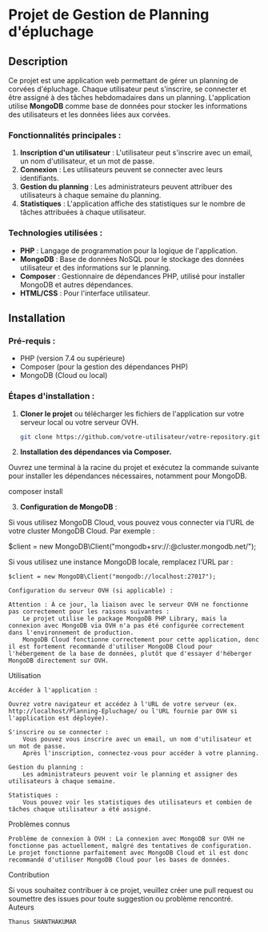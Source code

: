 # Projet de Gestion de Planning d'épluchage

## Description

Ce projet est une application web permettant de gérer un planning de corvées d'épluchage. Chaque utilisateur peut s'inscrire, se connecter et être assigné à des tâches hebdomadaires dans un planning. L'application utilise **MongoDB** comme base de données pour stocker les informations des utilisateurs et les données liées aux corvées.

### Fonctionnalités principales :

1. **Inscription d'un utilisateur** : L'utilisateur peut s'inscrire avec un email, un nom d'utilisateur, et un mot de passe.
2. **Connexion** : Les utilisateurs peuvent se connecter avec leurs identifiants.
3. **Gestion du planning** : Les administrateurs peuvent attribuer des utilisateurs à chaque semaine du planning.
4. **Statistiques** : L'application affiche des statistiques sur le nombre de tâches attribuées à chaque utilisateur.

### Technologies utilisées :

- **PHP** : Langage de programmation pour la logique de l'application.
- **MongoDB** : Base de données NoSQL pour le stockage des données utilisateur et des informations sur le planning.
- **Composer** : Gestionnaire de dépendances PHP, utilisé pour installer MongoDB et autres dépendances.
- **HTML/CSS** : Pour l'interface utilisateur.

## Installation

### Pré-requis :

- PHP (version 7.4 ou supérieure)
- Composer (pour la gestion des dépendances PHP)
- MongoDB (Cloud ou local)

### Étapes d'installation :

1. **Cloner le projet** ou télécharger les fichiers de l'application sur votre serveur local ou votre serveur OVH.
   
   ```bash
   git clone https://github.com/votre-utilisateur/votre-repository.git

2. **Installation des dépendances via Composer.**

Ouvrez une terminal à la racine du projet et exécutez la commande suivante pour installer les dépendances nécessaires, notamment pour MongoDB.

composer install

3. **Configuration de MongoDB** :

Si vous utilisez MongoDB Cloud, vous pouvez vous connecter via l'URL de votre cluster MongoDB Cloud. Par exemple :

$client = new MongoDB\Client("mongodb+srv://<username>:<password>@cluster.mongodb.net/");

Si vous utilisez une instance MongoDB locale, remplacez l'URL par :

    $client = new MongoDB\Client("mongodb://localhost:27017");

    Configuration du serveur OVH (si applicable) :

    Attention : À ce jour, la liaison avec le serveur OVH ne fonctionne pas correctement pour les raisons suivantes :
        Le projet utilise le package MongoDB PHP Library, mais la connexion avec MongoDB via OVH n'a pas été configurée correctement dans l'environnement de production.
        MongoDB Cloud fonctionne correctement pour cette application, donc il est fortement recommandé d'utiliser MongoDB Cloud pour l'hébergement de la base de données, plutôt que d'essayer d'héberger MongoDB directement sur OVH.

Utilisation

    Accéder à l'application :

    Ouvrez votre navigateur et accédez à l'URL de votre serveur (ex. http://localhost/Planning-Epluchage/ ou l'URL fournie par OVH si l'application est déployée).

    S'inscrire ou se connecter :
        Vous pouvez vous inscrire avec un email, un nom d'utilisateur et un mot de passe.
        Après l'inscription, connectez-vous pour accéder à votre planning.

    Gestion du planning :
        Les administrateurs peuvent voir le planning et assigner des utilisateurs à chaque semaine.

    Statistiques :
        Vous pouvez voir les statistiques des utilisateurs et combien de tâches chaque utilisateur a été assigné.

Problèmes connus

    Problème de connexion à OVH : La connexion avec MongoDB sur OVH ne fonctionne pas actuellement, malgré des tentatives de configuration. Le projet fonctionne parfaitement avec MongoDB Cloud et il est donc recommandé d'utiliser MongoDB Cloud pour les bases de données.

Contribution

Si vous souhaitez contribuer à ce projet, veuillez créer une pull request ou soumettre des issues pour toute suggestion ou problème rencontré.
Auteurs

    Thanus SHANTHAKUMAR